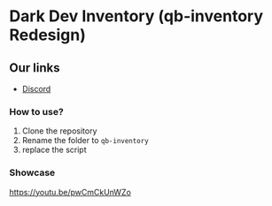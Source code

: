 # Dark Dev Inventory (qb-inventory Redesign)

## Our links
- [Discord](https://discord.gg/QK9bFRzEvp)

### How to use?

1. Clone the repository
2. Rename the folder to `qb-inventory`
3. replace the script


### Showcase
https://youtu.be/pwCmCkUnWZo
